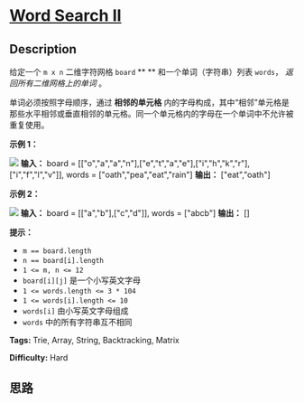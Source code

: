 # [Word Search II][title]

## Description

给定一个 `m x n` 二维字符网格 `board` ** ** 和一个单词（字符串）列表 `words`，  _返回所有二维网格上的单词_  。

单词必须按照字母顺序，通过 **相邻的单元格**
内的字母构成，其中“相邻”单元格是那些水平相邻或垂直相邻的单元格。同一个单元格内的字母在一个单词中不允许被重复使用。



**示例 1：**

![](https://assets.leetcode.com/uploads/2020/11/07/search1.jpg)
            **输入：** board = [["o","a","a","n"],["e","t","a","e"],["i","h","k","r"],["i","f","l","v"]], words = ["oath","pea","eat","rain"]    **输出：** ["eat","oath"]    

**示例 2：**

![](https://assets.leetcode.com/uploads/2020/11/07/search2.jpg)
            **输入：** board = [["a","b"],["c","d"]], words = ["abcb"]    **输出：** []    



**提示：**

  * `m == board.length`
  * `n == board[i].length`
  * `1 <= m, n <= 12`
  * `board[i][j]` 是一个小写英文字母
  * `1 <= words.length <= 3 * 104`
  * `1 <= words[i].length <= 10`
  * `words[i]` 由小写英文字母组成
  * `words` 中的所有字符串互不相同


**Tags:** Trie, Array, String, Backtracking, Matrix

**Difficulty:** Hard

## 思路

[title]: https://leetcode-cn.com/problems/word-search-ii

